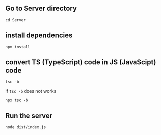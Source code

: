 ## Go to Server directory

```
cd Server
```

## install dependencies

```
npm install
```

## convert TS (TypeScript) code in JS (JavaScipt) code

```
tsc -b
```

if `tsc -b` does not works

```
npx tsc -b
```

## Run the server

```
node dist/index.js
```
